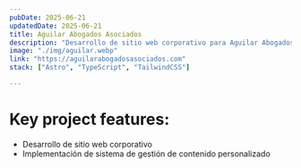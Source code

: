 ```yaml
---
pubDate: 2025-06-21
updatedDate: 2025-06-21
title: Aguilar Abogados Asociados
description: "Desarrollo de sitio web corporativo para Aguilar Abogados Asociados"
image: "./img/aguilar.webp"
link: "https://aguilarabogadosasociados.com"
stack: ["Astro", "TypeScript", "TailwindCSS"]

---
```


# Key project features:

- Desarrollo de sitio web corporativo
- Implementación de sistema de gestión de contenido personalizado